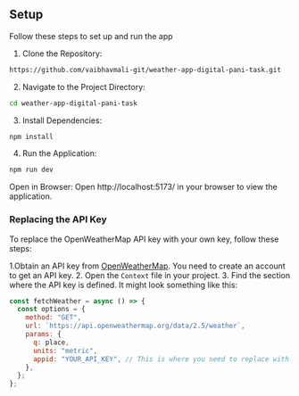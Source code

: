 ## Setup

Follow these steps to set up and run the app

1. Clone the Repository:

```bash
https://github.com/vaibhavmali-git/weather-app-digital-pani-task.git
```

2. Navigate to the Project Directory:

```bash
cd weather-app-digital-pani-task
```

3. Install Dependencies:

```bash
npm install
```

4. Run the Application:
   
```bash
npm run dev
```

Open in Browser:
Open http://localhost:5173/ in your browser to view the application.

### Replacing the API Key

To replace the OpenWeatherMap API key with your own key, follow these steps:

1.Obtain an API key from [OpenWeatherMap](https://openweathermap.org/api). You need to create an account to get an API key.
2. Open the `Context` file in your project.
3. Find the section where the API key is defined. It might look something like this:

   ```javascript
   const fetchWeather = async () => {
     const options = {
       method: "GET",
       url: `https://api.openweathermap.org/data/2.5/weather`,
       params: {
         q: place,
         units: "metric",
         appid: "YOUR_API_KEY", // This is where you need to replace with your key
       },
     };
   };
```
